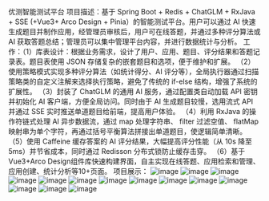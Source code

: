 优测智能测试平台 
项目描述：基于 Spring Boot + Redis + ChatGLM + RxJava + SSE (+Vue3+ Arco Design + Pinia）的智能测试平台。用户可以通过 AI 快速生成题目并制作应用，经管理员审核后，用户可在线答题，并通过多种评分算法或 AI 获取答题总结；管理员可以集中管理平台内容，并进行数据统计与分析。
工作：（1）库表设计：根据业务需求，设计了用户、应用、题目、评分结果和答题记录表。题目表使用 JSON 存储复杂的嵌套题目和选项，便于维护和扩展。
（2）使用策略模式实现多种评分算法（如统计得分、AI 评分等），全局执行器通过扫描策略类的自定义注解来选择执行策略，避免了传统的 if-else 结构，增强了系统的扩展性。
（3）封装了 ChatGLM 的通用 AI 服务，通过配置类自动加载 API 密钥并初始化 AI 客户端，方便全局访问。同时由于 AI 生成题目较慢，选用流式 API 并通过 SSE 实时推送单道题目给前端，提高用户体验。
（4）利用 RxJava 的操作符链式处理 AI 异步数据流，通过 map 处理字符串、 filter 过滤空值、 flatMap 映射串为单个字符，再通过括号平衡算法拼接出单道题目，使逻辑简单清晰。
（5）使用 Caffeine 缓存答案的 AI 评分结果，大幅提高评分性能（从 10s 降至 5ms）并节省成本，同时通过 Redisson 分布式锁防止缓存击穿。
（6）基于Vue3+Arco Design组件库快速构建界面，自主实现在线答题、应用检索和管理、应用创建、统计分析等10+页面。
项目展示：
![image](https://github.com/user-attachments/assets/e5a20416-6790-4e4d-b4fc-654206c3977e)
![image](https://github.com/user-attachments/assets/49aafe80-f4d5-4d2b-bcb1-ee860ea81a8b)
![image](https://github.com/user-attachments/assets/b515e0d2-30b0-4b4c-bcba-bbf42760898f)
![image](https://github.com/user-attachments/assets/3d337dcb-bcb9-4c52-a62c-6ddaa2ef50dd)
![image](https://github.com/user-attachments/assets/04b045fd-aa5b-4125-ac94-12067872eebc)
![image](https://github.com/user-attachments/assets/d5351e00-7555-44ef-8410-3331e6d3e64f)
![image](https://github.com/user-attachments/assets/9bd0299a-8d6a-4c8d-90aa-9971309a485f)
![image](https://github.com/user-attachments/assets/af18f972-e77f-4974-88b0-faa4aec51fef)
![image](https://github.com/user-attachments/assets/cb4ac4ce-8d4a-4f12-ae6a-6ccb53249723)
![image](https://github.com/user-attachments/assets/d6b4f743-1e83-4104-8427-1a5e295b0e0f)
![image](https://github.com/user-attachments/assets/8dc46559-db7e-406d-b3fe-9acd12371de4)
![image](https://github.com/user-attachments/assets/e36ce57a-d8c2-4512-9698-a5e2a60e6690)
![image](https://github.com/user-attachments/assets/d02d44ba-7940-4174-a772-016dd13dfeee)
![image](https://github.com/user-attachments/assets/28b9f17f-aeab-4b69-b70e-01b5bdfb32ab)






